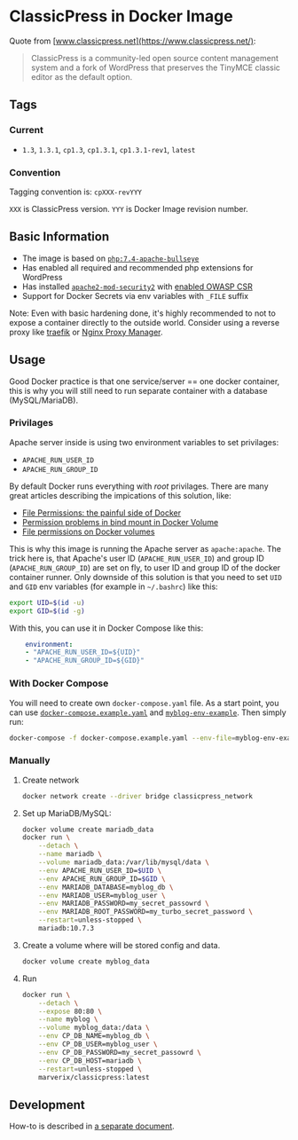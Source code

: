 # ClassicPress in Docker Image

Quote from [www.classicpress.net](https://www.classicpress.net/):

> ClassicPress is a community-led open source content management system and a fork of WordPress that preserves the TinyMCE classic editor as the default option.

## Tags

### Current

* `1.3`, `1.3.1`, `cp1.3`, `cp1.3.1`, `cp1.3.1-rev1`, `latest`
### Convention

Tagging convention is: `cpXXX-revYYY`

`XXX` is ClassicPress version. `YYY` is Docker Image revision number.
## Basic Information

* The image is based on [`php:7.4-apache-bullseye`](https://hub.docker.com/_/php?tab=tags&name=7.4-apache-bullseye)
* Has enabled all required and recommended php extensions for WordPress
* Has installed [`apache2-mod-security2`](https://github.com/SpiderLabs/ModSecurity) with [enabled OWASP CSR](https://owasp.org/www-project-modsecurity-core-rule-set/)
* Support for Docker Secrets via env variables with `_FILE` suffix

Note: Even with basic hardening done, it's highly recommended to not to expose a container directly to the outside world. Consider using a reverse proxy like [traefik](https://doc.traefik.io/traefik/) or [Nginx Proxy Manager](https://nginxproxymanager.com/).

## Usage

Good Docker practice is that one service/server == one docker container, this is why you will still need to run separate container
with a database (MySQL/MariaDB).

### Privilages

Apache server inside is using two environment variables to set privilages:

* `APACHE_RUN_USER_ID`
* `APACHE_RUN_GROUP_ID`

By default Docker runs everything with _root_ privilages. There are many great articles describing the impications of this solution, like:

* [File Permissions: the painful side of Docker](https://blog.gougousis.net/file-permissions-the-painful-side-of-docker/)
* [Permission problems in bind mount in Docker Volume](https://techflare.blog/permission-problems-in-bind-mount-in-docker-volume/)
* [File permissions on Docker volumes](https://ikriv.com/blog/?p=4698)

This is why this image is running the Apache server as `apache:apache`.
The trick here is, that Apache's user ID (`APACHE_RUN_USER_ID`) and group ID (`APACHE_RUN_GROUP_ID`) are set on fly, to user ID and group ID of the docker container runner. Only downside of this solution is that
you need to set `UID` and `GID` env variables (for example in `~/.bashrc`) like this:

```sh
export UID=$(id -u)
export GID=$(id -g)
```

With this, you can use it in Docker Compose like this:

```yaml
    environment:
    - "APACHE_RUN_USER_ID=${UID}"
    - "APACHE_RUN_GROUP_ID=${GID}"
```

### With Docker Compose

You will need to create own `docker-compose.yaml` file.
As a start point, you can use [`docker-compose.example.yaml`](https://github.com/marverix/classicpress-docker/blob/master/docker-compose.example.yaml) and [`myblog-env-example`](https://github.com/marverix/classicpress-docker/blob/master/myblog-env-example). Then simply run:

```sh
docker-compose -f docker-compose.example.yaml --env-file=myblog-env-example up
```

### Manually

1. Create network

    ```sh
    docker network create --driver bridge classicpress_network
    ```

1. Set up MariaDB/MySQL:

    ```sh
    docker volume create mariadb_data
    docker run \
        --detach \
        --name mariadb \
        --volume mariadb_data:/var/lib/mysql/data \
        --env APACHE_RUN_USER_ID=$UID \
        --env APACHE_RUN_GROUP_ID=$GID \
        --env MARIADB_DATABASE=myblog_db \
        --env MARIADB_USER=myblog_user \
        --env MARIADB_PASSWORD=my_secret_passowrd \
        --env MARIADB_ROOT_PASSWORD=my_turbo_secret_password \
        --restart=unless-stopped \
        mariadb:10.7.3
    ```

1. Create a volume where will be stored config and data.

    ```sh
    docker volume create myblog_data
    ```

1. Run

    ```sh
    docker run \
        --detach \
        --expose 80:80 \
        --name myblog \
        --volume myblog_data:/data \
        --env CP_DB_NAME=myblog_db \
        --env CP_DB_USER=myblog_user \
        --env CP_DB_PASSWORD=my_secret_passowrd \
        --env CP_DB_HOST=mariadb \
        --restart=unless-stopped \
        marverix/classicpress:latest
    ```
    
## Development

How-to is described in [a separate document](https://github.com/marverix/classicpress-docker/blob/master/DEVELOPMENT.md).
